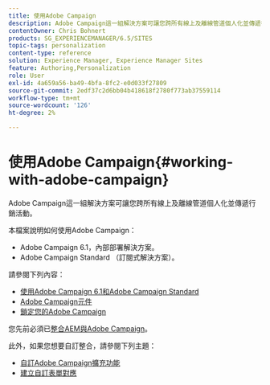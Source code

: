```yaml
---
title: 使用Adobe Campaign
description: Adobe Campaign這一組解決方案可讓您跨所有線上及離線管道個人化並傳遞行銷活動。
contentOwner: Chris Bohnert
products: SG_EXPERIENCEMANAGER/6.5/SITES
topic-tags: personalization
content-type: reference
solution: Experience Manager, Experience Manager Sites
feature: Authoring,Personalization
role: User
exl-id: 4a659a56-ba49-4bfa-8fc2-e0d033f27809
source-git-commit: 2edf37c2d6bb04b418618f2780f773ab37559114
workflow-type: tm+mt
source-wordcount: '126'
ht-degree: 2%

---
```


# 使用Adobe Campaign{#working-with-adobe-campaign}

Adobe Campaign這一組解決方案可讓您跨所有線上及離線管道個人化並傳遞行銷活動。

本檔案說明如何使用Adobe Campaign：

* Adobe Campaign 6.1，內部部署解決方案。
* Adobe Campaign Standard （訂閱式解決方案）。

請參閱下列內容：

* [使用Adobe Campaign 6.1和Adobe Campaign Standard](/help/sites-classic-ui-authoring/classic-personalization-ac-campaign.md)
* [Adobe Campaign元件](/help/sites-classic-ui-authoring/classic-personalization-ac-components.md)
* [鎖定您的Adobe Campaign](/help/sites-classic-ui-authoring/classic-personalization-ac-target.md)

您先前必須已[整合AEM與Adobe Campaign](/help/sites-administering/campaign.md)。

此外，如果您想要自訂整合，請參閱下列主題：

* [自訂Adobe Campaign擴充功能](/help/sites-developing/extending-campaign-extensions.md)
* [建立自訂表單對應](/help/sites-developing/extending-campaign-form-mapping.md)
